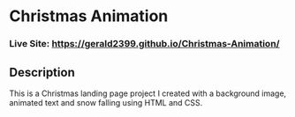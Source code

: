 # Christmas Animation
###  Live Site: https://gerald2399.github.io/Christmas-Animation/

## Description
This is a Christmas landing page project I created with a background image, animated text and snow falling using HTML and CSS.
